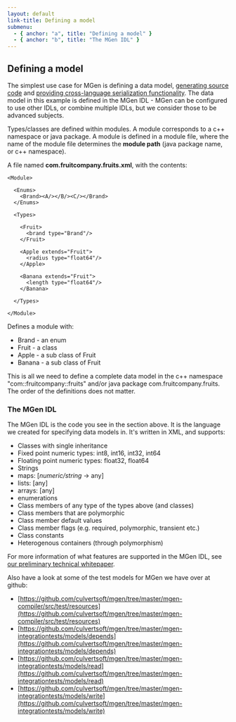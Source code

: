 ```yaml
---
layout: default
link-title: Defining a model
submenu:
  - { anchor: "a", title: "Defining a model" }
  - { anchor: "b", title: "The MGen IDL" }
---
```


## Defining a model <a name="a">&nbsp;</a>

The simplest use case for MGen is defining a data model, [generating source code](index_c_Generating_code.html) and [providing cross-language serialization functionality](index_c_using_gen_code.html). The data model in this example is defined in the MGen IDL - MGen can be configured to use other IDLs, or combine multiple IDLs, but we consider those to be advanced subjects.

Types/classes are defined within modules. A module corresponds to a c++ namespace or java package. A module is defined in a module file, where the name of the module file determines the **module path** (java package name, or c++ namespace).

A file named **com.fruitcompany.fruits.xml**, with the contents:

    <Module>

      <Enums>
        <Brand><A/></B/><C/></Brand>
      </Enums>

      <Types>

        <Fruit>
          <brand type="Brand"/>
        </Fruit>

        <Apple extends="Fruit">
          <radius type="float64"/>
        </Apple>

        <Banana extends="Fruit">
          <length type="float64"/>
        </Banana>

      </Types>

    </Module>

Defines a module with:

 * Brand - an enum
 * Fruit - a class
 * Apple - a sub class of Fruit
 * Banana - a sub class of Fruit

This is all we need to define a complete data model in the c++ namespace "com::fruitcompany::fruits" and/or java package com.fruitcompany.fruits. The order of the definitions does not matter.


### The MGen IDL <a name="b">&nbsp;</a>

The MGen IDL is the code you see in the section above. It is the language we created for specifying data models in. It's written in XML, and supports:

 * Classes with single inheritance
 * Fixed point numeric types: int8, int16, int32, int64
 * Floating point numeric types: float32, float64
 * Strings
 * maps: [*numeric/string* -> any]
 * lists: [any]
 * arrays: [any]
 * enumerations
 * Class members of any type of the types above (and classes)
 * Class members that are polymorphic
 * Class member default values
 * Class member flags (e.g. required, polymorphic, transient etc.)
 * Class constants
 * Heterogenous containers (through polymorphism)

For more information of what features are supported in the MGen IDL, see [our preliminary technical whitepaper](http://culvertsoft.se/docs/WhitePaper.pdf).

Also have a look at some of the test models for MGen we have over at github:

 * [https://github.com/culvertsoft/mgen/tree/master/mgen-compiler/src/test/resources](https://github.com/culvertsoft/mgen/tree/master/mgen-compiler/src/test/resources)
 * [https://github.com/culvertsoft/mgen/tree/master/mgen-integrationtests/models/depends](https://github.com/culvertsoft/mgen/tree/master/mgen-integrationtests/models/depends)
 * [https://github.com/culvertsoft/mgen/tree/master/mgen-integrationtests/models/read](https://github.com/culvertsoft/mgen/tree/master/mgen-integrationtests/models/read)
 * [https://github.com/culvertsoft/mgen/tree/master/mgen-integrationtests/models/write](https://github.com/culvertsoft/mgen/tree/master/mgen-integrationtests/models/write)
